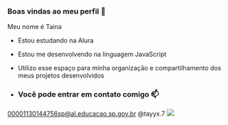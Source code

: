 ### Boas vindas ao meu perfil 💙

Meu nome é Taina

- Estou estudando na Alura
- Estou me desenvolvendo na linguagem JavaScript
- Utilizo esse espaço para minha organização e compartilhamento dos meus projetos desenvolvidos

- ### Você pode entrar em contato comigo 📫

00001130144756sp@al.educacao.sp.gov.br
@tayyx.7
![](https://media.tenor.com/p4Wl8O4MhJMAAAAi/silence-cute.gif
)



